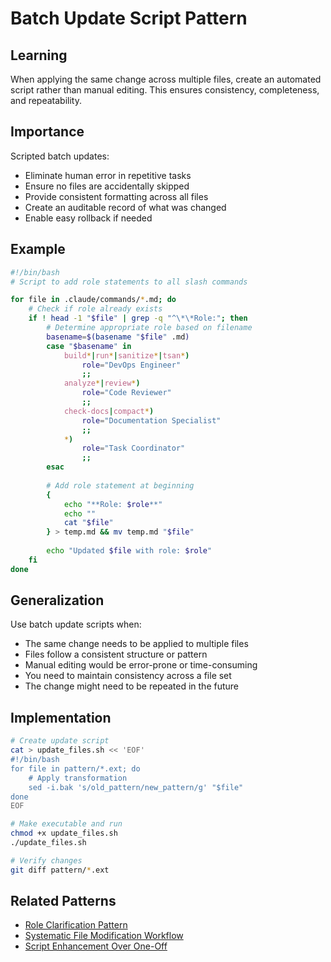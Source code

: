 # Batch Update Script Pattern

## Learning
When applying the same change across multiple files, create an automated script rather than manual editing. This ensures consistency, completeness, and repeatability.

## Importance
Scripted batch updates:
- Eliminate human error in repetitive tasks
- Ensure no files are accidentally skipped
- Provide consistent formatting across all files
- Create an auditable record of what was changed
- Enable easy rollback if needed

## Example
```bash
#!/bin/bash
# Script to add role statements to all slash commands

for file in .claude/commands/*.md; do
    # Check if role already exists
    if ! head -1 "$file" | grep -q "^\*\*Role:"; then
        # Determine appropriate role based on filename
        basename=$(basename "$file" .md)
        case "$basename" in
            build*|run*|sanitize*|tsan*)
                role="DevOps Engineer"
                ;;
            analyze*|review*)
                role="Code Reviewer"
                ;;
            check-docs|compact*)
                role="Documentation Specialist"
                ;;
            *)
                role="Task Coordinator"
                ;;
        esac
        
        # Add role statement at beginning
        {
            echo "**Role: $role**"
            echo ""
            cat "$file"
        } > temp.md && mv temp.md "$file"
        
        echo "Updated $file with role: $role"
    fi
done
```

## Generalization
Use batch update scripts when:
- The same change needs to be applied to multiple files
- Files follow a consistent structure or pattern
- Manual editing would be error-prone or time-consuming
- You need to maintain consistency across a file set
- The change might need to be repeated in the future

## Implementation
```bash
# Create update script
cat > update_files.sh << 'EOF'
#!/bin/bash
for file in pattern/*.ext; do
    # Apply transformation
    sed -i.bak 's/old_pattern/new_pattern/g' "$file"
done
EOF

# Make executable and run
chmod +x update_files.sh
./update_files.sh

# Verify changes
git diff pattern/*.ext
```

## Related Patterns
- [Role Clarification Pattern](role-clarification-pattern.md)
- [Systematic File Modification Workflow](systematic-file-modification-workflow.md)
- [Script Enhancement Over One-Off](script-enhancement-over-one-off.md)
